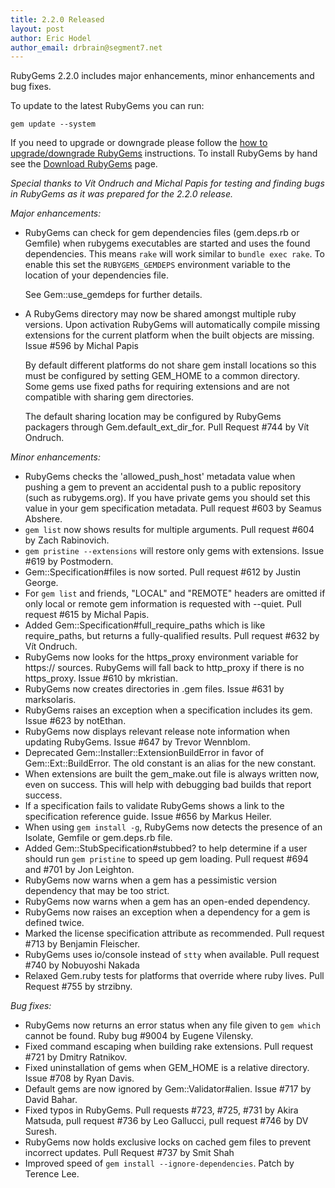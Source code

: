 ```yaml
---
title: 2.2.0 Released
layout: post
author: Eric Hodel
author_email: drbrain@segment7.net
---
```


RubyGems 2.2.0 includes major enhancements, minor enhancements and bug fixes.

To update to the latest RubyGems you can run:

    gem update --system

If you need to upgrade or downgrade please follow the [how to upgrade/downgrade
RubyGems][upgrading] instructions.  To install RubyGems by hand see the
[Download RubyGems][download] page.

_Special thanks to Vít Ondruch and Michal Papis for testing and finding bugs in_
_RubyGems as it was prepared for the 2.2.0 release._

_Major enhancements:_

* RubyGems can check for gem dependencies files (gem.deps.rb or Gemfile) when rubygems executables are started and uses the found dependencies.  This means `rake` will work similar to `bundle exec rake`.  To enable this set the `RUBYGEMS_GEMDEPS` environment variable to the location of your dependencies file.

  See Gem::use_gemdeps for further details.

* A RubyGems directory may now be shared amongst multiple ruby versions.  Upon activation RubyGems will automatically compile missing extensions for the current platform when the built objects are missing.  Issue #596 by Michal Papis

  By default different platforms do not share gem install locations so this
  must be configured by setting GEM_HOME to a common directory.  Some gems use
  fixed paths for requiring extensions and are not compatible with sharing gem
  directories.

  The default sharing location may be configured by RubyGems packagers through
  Gem.default_ext_dir_for.  Pull Request #744 by Vít Ondruch.

_Minor enhancements:_

* RubyGems checks the 'allowed_push_host' metadata value when pushing a gem to prevent an accidental push to a public repository (such as rubygems.org). If you have private gems you should set this value in your gem specification metadata.  Pull request #603 by Seamus Abshere.
* `gem list` now shows results for multiple arguments.  Pull request #604 by Zach Rabinovich.
* `gem pristine --extensions` will restore only gems with extensions.  Issue #619 by Postmodern.
* Gem::Specification#files is now sorted.  Pull request #612 by Justin George.
* For `gem list` and friends, "LOCAL" and "REMOTE" headers are omitted if only local or remote gem information is requested with --quiet.  Pull request #615 by Michal Papis.
* Added Gem::Specification#full_require_paths which is like require_paths, but returns a fully-qualified results.  Pull request #632 by Vít Ondruch.
* RubyGems now looks for the https_proxy environment variable for https:// sources.  RubyGems will fall back to http_proxy if there is no https_proxy. Issue #610 by mkristian.
* RubyGems now creates directories in .gem files.  Issue #631 by marksolaris.
* RubyGems raises an exception when a specification includes its gem.  Issue #623 by notEthan.
* RubyGems now displays relevant release note information when updating RubyGems.  Issue #647 by Trevor Wennblom.
* Deprecated Gem::Installer::ExtensionBuildError in favor of Gem::Ext::BuildError.  The old constant is an alias for the new constant.
* When extensions are built the gem_make.out file is always written now, even on success.  This will help with debugging bad builds that report success.
* If a specification fails to validate RubyGems shows a link to the specification reference guide.  Issue #656 by Markus Heiler.
* When using `gem install -g`, RubyGems now detects the presence of an Isolate, Gemfile or gem.deps.rb file.
* Added Gem::StubSpecification#stubbed? to help determine if a user should run `gem pristine` to speed up gem loading.  Pull request #694 and #701 by Jon Leighton.
* RubyGems now warns when a gem has a pessimistic version dependency that may be too strict.
* RubyGems now warns when a gem has an open-ended dependency.
* RubyGems now raises an exception when a dependency for a gem is defined twice.
* Marked the license specification attribute as recommended.  Pull request #713 by Benjamin Fleischer.
* RubyGems uses io/console instead of `stty` when available.  Pull request #740 by Nobuyoshi Nakada
* Relaxed Gem.ruby tests for platforms that override where ruby lives.  Pull Request #755 by strzibny.

_Bug fixes:_

* RubyGems now returns an error status when any file given to `gem which` cannot be found.  Ruby bug #9004 by Eugene Vilensky.
* Fixed command escaping when building rake extensions.  Pull request #721 by Dmitry Ratnikov.
* Fixed uninstallation of gems when GEM_HOME is a relative directory.  Issue #708 by Ryan Davis.
* Default gems are now ignored by Gem::Validator#alien.  Issue #717 by David Bahar.
* Fixed typos in RubyGems.  Pull requests #723, #725, #731 by Akira Matsuda, pull request #736 by Leo Gallucci, pull request #746 by DV Suresh.
* RubyGems now holds exclusive locks on cached gem files to prevent incorrect updates.  Pull Request #737 by Smit Shah
* Improved speed of `gem install --ignore-dependencies`.  Patch by Terence Lee.


[download]: http://rubygems.org/pages/download
[upgrading]: http://rubygems.rubyforge.org/rubygems-update/UPGRADING_rdoc.html

